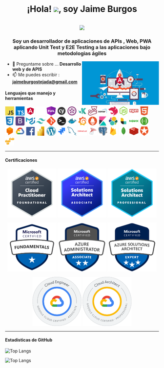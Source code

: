 <h1 align="center">¡Hola! <img src="https://raw.githubusercontent.com/iampavangandhi/iampavangandhi/master/gifs/Hi.gif" width="30px">, soy Jaime Burgos</h1>
 <p align="center"><br/>
   <a href="https://www.linkedin.com/in/jaime-burgos-tejada-a45697203/">
    <img src="https://img.shields.io/badge/LinkedIn-0077B5?style=for-the-badge&logo=linkedin&logoColor=white">
  </a>
</p>

<h3 align="center">Soy un desarrollador de aplicaciones de APIs , Web, PWA  aplicando Unit Test y E2E Testing a las aplicaciones bajo metodologias ágiles</h3>

<img width="50%" align="right"  src="assets/images/super-angular-developer.jpg" />

- 💬 Preguntame sobre ... **Desarrollo web y de APIS**
- 📫 Me puedes escribir : **jaimeburgostejada@gmail.com**

<h4>Lenguajes que manejo y herramientas</h4>

<!-- Iconos proporcionados por https://devicon.dev/ -->

<div align="left">
<img width="30px" height="30px" alt="Javascript" src="assets/technologies/javascript.svg" />
<img width="30px" height="30px" alt="Typescript" src="assets/technologies/typescript.svg" />
<img width="30px" height="30px" alt="Angular" src="assets/technologies/angular.svg" />
<img width="30px" height="30px" alt="Nx" src="assets/technologies/nx.svg" />
<img width="30px" height="30px" alt="PWA" src="assets/technologies/pwa.png" >
<img width="30px" height="30px" alt="Cypress" src="assets/technologies/cypress.png"   />
<img width="30px" height="30px" alt="Jasmine" src="assets/technologies/jasmine.svg"  />
<img width="30px" height="30px" alt="Karma" src="assets/technologies/karma.png" >
<img width="30px" height="30px" alt="Jest" src="assets/technologies/jest.svg" />
<img width="30px" height="30px" alt="SonarQube" src="assets/technologies/sonar.webp">
<img width="30px" height="30px" alt="NestJS" src="assets/technologies/nestjs.svg"  />
<img width="30px" height="30px" alt="NodeJS" src="assets/technologies/nodejs.svg" />
<img width="30px" height="30px" alt="NPM"  src="assets/technologies/npm.svg" >
<img width="30px" height="30px" alt="HTML5" src="assets/technologies/html5.svg"  />
<img width="30px" height="30px" alt="CSS3" src="assets/technologies/css3.svg"  />
<img width="30px" height="30px" alt="Bootstrap" src="assets/technologies/bootstrap.svg"   />
<img width="30px" height="30px" alt="Material UI" src="assets/technologies/materialui.svg" />
<img width="30px" height="30px" alt="TailwindCSS" src="assets/technologies/tailwindcss.svg" />
<img width="30px" height="30px" alt="Git" src="assets/technologies/git.svg" />
<img width="30px" height="30px" alt="Terminal" src="assets/technologies/terminal.png" >
<img width="30px" height="30px" alt="Docker" src="assets/technologies/docker.svg" >
<img width="30px" height="30px" alt="Grafana" src="assets/technologies/grafana.svg" >
<img width="30px" height="30px" alt="Prometheus" src="assets/technologies/prometheus.svg" >
<img width="30px" height="30px" alt="Kibana" src="assets/technologies/kibana.svg" >
<img width="30px" height="30px" alt="Elasticsearch" src="assets/technologies/elasticsearch.svg" >
<img width="30px" height="30px" alt="Logstash" src="assets/technologies/logstash.svg" >
<img width="30px" height="30px" alt="Nginx" src="assets/technologies/nginx.svg" >
<img width="30px" height="30px" alt="Swagger" src="assets/technologies/swagger.svg" >
<img width="30px" height="30px" alt="DialogFlow" src="assets/technologies/dialogflow.png" >
<img width="30px" height="30px" alt="Google Cloud" src="assets/technologies/google-cloud.svg"  />
<img width="30px" height="30px" alt="Facebook API" src="assets/technologies/facebook.svg" />
<img width="30px" height="30px" alt="PowerBI" src="assets/technologies/power-bi.svg" >
<img width="30px" height="30px" alt="WordPess" src="assets/technologies/wordpress.png"  >
<img width="30px" height="30px" alt="JIRA"  src="assets/technologies/jira.svg"  />
<img width="30px" height="30px" alt="MySQL" src="assets/technologies/mysql.svg"  />
<img width="30px" height="30px" alt="OracleDB" src="assets/technologies/oracle.svg" />
<img width="30px" height="30px"  alt="MSSQLServer" src="assets/technologies/ms-sql-server.png"  />
<img width="30px" height="30px" alt="PostgreSQL" src="assets/technologies/postgresql.svg" />
<img width="30px" height="30px" alt="Firebase" src="assets/technologies/firebase.png" />
<img width="30px" height="30px" alt="MongoDB" src="assets/technologies/mongodb.svg" />
<img width="30px" height="30px" alt="Redis" src="assets/technologies/redis.svg" />
<img width="30px" height="30px" alt="Auth0" src="assets/technologies/auth0.svg" />
<img width="30px" height="30px" alt="AWS" src="assets/technologies/aws.svg" />
</div>

<hr>

<h4>Certificaciones</h4>

<p style="text-align: center;" align="center">
 
  <a href="https://www.credly.com/badges/f6971597-3133-4012-9728-70e0c43b8d4a/public_url"  rel="noopener noreferrer"  target="_blank"  style="color: transparent">
    <img width="160px" height="160px" alt="AWS Cloud Practitioner" src="assets/certifications/aws-certified-cloud-practitioner.png" />
  </a>

  <a href="https://www.credly.com/badges/b98f1fca-4461-4fe3-be4a-3770f19b6e0d/public_url"  rel="noopener noreferrer"  target="_blank"  style="color: transparent">
    <img width="160px" height="160px" alt="AWS Solutions Architect Associate" src="assets/certifications/aws-certified-solutions-architect-associate.png" />
  </a>

   <a href="https://www.credly.com/badges/11316430-4f75-4332-9152-dbcf8e7bd96d/public_url"  rel="noopener noreferrer"  target="_blank"  style="color: transparent">
    <img width="160px" height="160px" alt="AWS Solutions Architect Professional" src="assets/certifications/aws-certified-solutions-architect-professional.png" />
  </a>

</p>

<p style="text-align: center;" align="center">
 
  <a  href="https://learn.microsoft.com/es-es/users/jaimeburgostejada-3833/credentials/bac9bb1718ee4e4a" rel="noopener noreferrer"  target="_blank"  style="color: transparent">
    <img width="160px" height="160px" alt="Azure Fundamentals" src="assets/certifications/az-900.svg" />
  </a>

  <a  href="https://learn.microsoft.com/es-es/users/jaimeburgostejada-3833/credentials/57aea8d67292683f"  rel="noopener noreferrer"  target="_blank"  style="color: transparent">
    <img width="160px" height="160px" alt="Azure Administrator" src="assets/certifications/az-104.png" />
  </a>

  <a  href="https://learn.microsoft.com/en-us/users/jaimeburgostejada-3833/credentials/771395ad737efe90"  rel="noopener noreferrer"  target="_blank"  style="color: transparent">
    <img width="160px" height="160px" alt="Azure Solutions Architect Expert" src="assets/certifications/az-305.webp" />
  </a>
</p>

<p style="text-align: center;" align="center">
 
  <a  href="https://www.credly.com/badges/48ea25eb-9108-4e6c-8448-64243173e9a9/public_url" rel="noopener noreferrer"  target="_blank"  style="color: transparent">
    <img width="160px" height="160px" alt="Google Cloud Associate Cloud Engineer Certification" src="assets/certifications/associate-cloud-engineer-certification.png" />
  </a>
  <a  href="https://www.credly.com/badges/cce2475d-3d10-40a6-adc6-47a0f22861b1/public_url" rel="noopener noreferrer"  target="_blank"  style="color: transparent">
    <img width="160px" height="160px" alt="Google Cloud Professional Cloud Engineer Certification" src="assets/certifications/professional-cloud-architect-certification.png" />
  </a>
</p>

<hr>

<h4>Estadísticas de GitHub</h4>

![Top Langs](https://github-readme-stats.vercel.app/api?username=SkyZeroZx&&show_icons=true&title_color=ffffff&icon_color=dd0531&text_color=daf7dc&bg_color=151515)

![Top Langs](https://github-readme-stats.vercel.app/api/top-langs/?username=SkyZeroZx&langs_count=8&count_private=true&layout=compact&&show_icons=true&title_color=ffffff&icon_color=dd0531&text_color=daf7dc&bg_color=151515)
